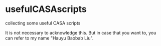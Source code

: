 # usefulCASAscripts
collecting some useful CASA scripts


It is not necessary to acknowledge this.
But in case that you want to, you can refer to my name "Hauyu Baobab Liu".
